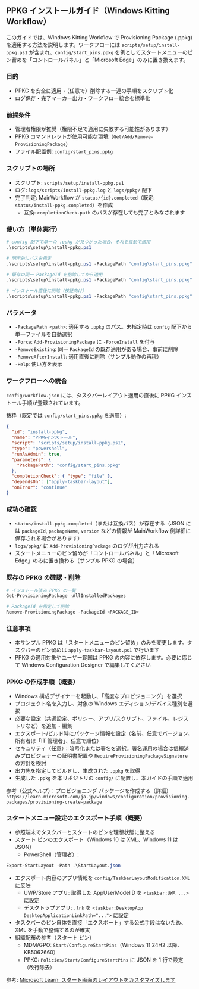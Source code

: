 ## PPKG インストールガイド（Windows Kitting Workflow）

このガイドでは、Windows Kitting Workflow で Provisioning Package (.ppkg) を適用する方法を説明します。ワークフローには `scripts/setup/install-ppkg.ps1` が含まれ、`config/start_pins.ppkg` を例としてスタートメニューのピン留めを「コントロールパネル」と「Microsoft Edge」のみに置き換えます。

### 目的
- PPKG を安全に適用・（任意で）削除する一連の手順をスクリプト化
- ログ保存・完了マーカー出力・ワークフロー統合を標準化

### 前提条件
- 管理者権限が推奨（権限不足で適用に失敗する可能性があります）
- PPKG コマンドレットが使用可能な環境（`Get/Add/Remove-ProvisioningPackage`）
- ファイル配置例: `config/start_pins.ppkg`

### スクリプトの場所
- スクリプト: `scripts/setup/install-ppkg.ps1`
- ログ: `logs/scripts/install-ppkg.log` と `logs/ppkg/` 配下
- 完了判定: MainWorkflow が `status/{id}.completed`（既定: `status/install-ppkg.completed`）を作成
  - 互換: `completionCheck.path` のパスが存在しても完了とみなされます

### 使い方（単体実行）
```powershell
# config 配下で単一の .ppkg が見つかった場合、それを自動で適用
.\scripts\setup\install-ppkg.ps1

# 明示的にパスを指定
.\scripts\setup\install-ppkg.ps1 -PackagePath "config\start_pins.ppkg"

# 既存の同一 PackageId を削除してから適用
.\scripts\setup\install-ppkg.ps1 -PackagePath "config\start_pins.ppkg" -RemoveExisting

# インストール直後に削除（検証向け）
.\scripts\setup\install-ppkg.ps1 -PackagePath "config\start_pins.ppkg" -RemoveAfterInstall
```

### パラメータ
- `-PackagePath <path>`: 適用する `.ppkg` のパス。未指定時は `config` 配下から単一ファイルを自動選択
- `-Force`: `Add-ProvisioningPackage` に `-ForceInstall` を付与
- `-RemoveExisting`: 同一 `PackageId` の既存適用がある場合、事前に削除
- `-RemoveAfterInstall`: 適用直後に削除（サンプル動作の再現）
- `-Help`: 使い方を表示

### ワークフローへの統合
`config/workflow.json` には、タスクバーレイアウト適用の直後に PPKG インストール手順が登録されています。

抜粋（既定では `config/start_pins.ppkg` を適用）:
```json
{
  "id": "install-ppkg",
  "name": "PPKGインストール",
  "script": "scripts/setup/install-ppkg.ps1",
  "type": "powershell",
  "runAsAdmin": true,
  "parameters": {
    "PackagePath": "config/start_pins.ppkg"
  },
  "completionCheck": { "type": "file" },
  "dependsOn": ["apply-taskbar-layout"],
  "onError": "continue"
}
```

### 成功の確認
- `status/install-ppkg.completed`（または互換パス）が存在する（JSON には `packageId`, `packageName`, `version` などの情報が MainWorkflow 側詳細に保存される場合があります）
- `logs/ppkg/` に `Add-ProvisioningPackage` のログが出力される
- スタートメニューのピン留めが「コントロールパネル」と「Microsoft Edge」のみに置き換わる（サンプル PPKG の場合）

### 既存の PPKG の確認・削除
```powershell
# インストール済み PPKG の一覧
Get-ProvisioningPackage -AllInstalledPackages

# PackageId を指定して削除
Remove-ProvisioningPackage -PackageId <PACKAGE_ID>
```

### 注意事項
- 本サンプル PPKG は「スタートメニューのピン留め」のみを変更します。タスクバーのピン留めは `apply-taskbar-layout.ps1` で行います
- PPKG の適用対象やユーザー範囲は PPKG の内容に依存します。必要に応じて Windows Configuration Designer で編集してください


### PPKG の作成手順（概要）

- Windows 構成デザイナーを起動し、「高度なプロビジョニング」を選択
- プロジェクト名を入力し、対象の Windows エディション/デバイス種別を選択
- 必要な設定（共通設定、ポリシー、アプリ/スクリプト、ファイル、レジストリなど）を追加・編集
- エクスポート/ビルド時にパッケージ情報を設定（名前、任意でバージョン、所有者は「IT 管理者」、任意で順位）
- セキュリティ（任意）：暗号化または署名を選択。署名運用の場合は信頼済みプロビジョナーの証明書配置や `RequireProvisioningPackageSignature` の方針を検討
- 出力先を指定してビルドし、生成された `.ppkg` を取得
- 生成した `.ppkg` を本リポジトリの `config/` に配置し、本ガイドの手順で適用

参考（公式ヘルプ）：プロビジョニング パッケージを作成する（詳細）
`https://learn.microsoft.com/ja-jp/windows/configuration/provisioning-packages/provisioning-create-package`


### スタートメニュー設定のエクスポート手順（概要）

- 参照端末でタスクバーとスタートのピンを理想状態に整える
- スタート ピンのエクスポート（Windows 10 は XML、Windows 11 は JSON）
  - PowerShell（管理者）:
```powershell
Export-StartLayout -Path .\StartLayout.json
```
- エクスポート内容のアプリ情報を `config/TaskbarLayoutModification.XML` に反映
  - UWP/Store アプリ: 取得した AppUserModelID を `<taskbar:UWA ...>` に設定
  - デスクトップアプリ: `.lnk` を `<taskbar:DesktopApp DesktopApplicationLinkPath="...">` に設定
- タスクバーのピン自体を直接「エクスポート」する公式手段はないため、XML を手動で整備するのが確実
- 組織配布の参考（スタート ピン）
  - MDM/GPO: `Start/ConfigureStartPins`（Windows 11 24H2 以降、KB5062660）
  - PPKG: `Policies/Start/ConfigureStartPins` に JSON を 1 行で設定（改行除去）

参考: [Microsoft Learn: スタート画面のレイアウトをカスタマイズします](https://learn.microsoft.com/ja-jp/windows/configuration/start/layout?tabs=intune-10%2Cintune-11&pivots=windows-10)
